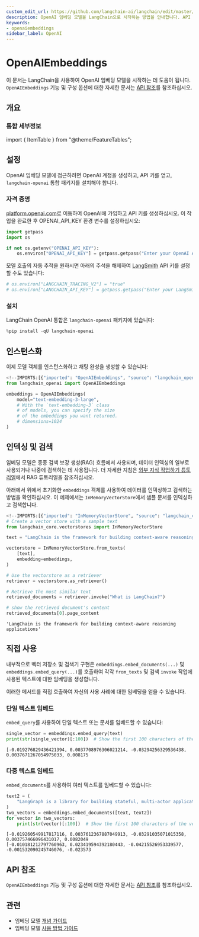 ```yaml
---
custom_edit_url: https://github.com/langchain-ai/langchain/edit/master/docs/docs/integrations/text_embedding/openai.ipynb
description: OpenAI 임베딩 모델을 LangChain으로 시작하는 방법을 안내합니다. API 키 설정 및 통합 패키지 설치 방법을 포함합니다.
keywords:
- openaiembeddings
sidebar_label: OpenAI
---
```


# OpenAIEmbeddings

이 문서는 LangChain을 사용하여 OpenAI 임베딩 모델을 시작하는 데 도움이 됩니다. `OpenAIEmbeddings` 기능 및 구성 옵션에 대한 자세한 문서는 [API 참조](https://api.python.langchain.com/en/latest/embeddings/langchain_openai.embeddings.base.OpenAIEmbeddings.html)를 참조하십시오.

## 개요
### 통합 세부정보

import { ItemTable } from "@theme/FeatureTables";

<ItemTable category="text_embedding" item="OpenAI" />


## 설정

OpenAI 임베딩 모델에 접근하려면 OpenAI 계정을 생성하고, API 키를 얻고, `langchain-openai` 통합 패키지를 설치해야 합니다.

### 자격 증명

[platform.openai.com](https://platform.openai.com)로 이동하여 OpenAI에 가입하고 API 키를 생성하십시오. 이 작업을 완료한 후 OPENAI_API_KEY 환경 변수를 설정하십시오:

```python
import getpass
import os

if not os.getenv("OPENAI_API_KEY"):
    os.environ["OPENAI_API_KEY"] = getpass.getpass("Enter your OpenAI API key: ")
```


모델 호출의 자동 추적을 원하시면 아래의 주석을 해제하여 [LangSmith](https://docs.smith.langchain.com/) API 키를 설정할 수도 있습니다:

```python
# os.environ["LANGCHAIN_TRACING_V2"] = "true"
# os.environ["LANGCHAIN_API_KEY"] = getpass.getpass("Enter your LangSmith API key: ")
```


### 설치

LangChain OpenAI 통합은 `langchain-openai` 패키지에 있습니다:

```python
%pip install -qU langchain-openai
```


## 인스턴스화

이제 모델 객체를 인스턴스화하고 채팅 완성을 생성할 수 있습니다:

```python
<!--IMPORTS:[{"imported": "OpenAIEmbeddings", "source": "langchain_openai", "docs": "https://api.python.langchain.com/en/latest/embeddings/langchain_openai.embeddings.base.OpenAIEmbeddings.html", "title": "OpenAIEmbeddings"}]-->
from langchain_openai import OpenAIEmbeddings

embeddings = OpenAIEmbeddings(
    model="text-embedding-3-large",
    # With the `text-embedding-3` class
    # of models, you can specify the size
    # of the embeddings you want returned.
    # dimensions=1024
)
```


## 인덱싱 및 검색

임베딩 모델은 종종 검색 보강 생성(RAG) 흐름에서 사용되며, 데이터 인덱싱의 일부로 사용되거나 나중에 검색하는 데 사용됩니다. 더 자세한 지침은 [외부 지식 작업하기 튜토리얼](/docs/tutorials/#working-with-external-knowledge)에서 RAG 튜토리얼을 참조하십시오.

아래에서 위에서 초기화한 `embeddings` 객체를 사용하여 데이터를 인덱싱하고 검색하는 방법을 확인하십시오. 이 예제에서는 `InMemoryVectorStore`에서 샘플 문서를 인덱싱하고 검색합니다.

```python
<!--IMPORTS:[{"imported": "InMemoryVectorStore", "source": "langchain_core.vectorstores", "docs": "https://api.python.langchain.com/en/latest/vectorstores/langchain_core.vectorstores.in_memory.InMemoryVectorStore.html", "title": "OpenAIEmbeddings"}]-->
# Create a vector store with a sample text
from langchain_core.vectorstores import InMemoryVectorStore

text = "LangChain is the framework for building context-aware reasoning applications"

vectorstore = InMemoryVectorStore.from_texts(
    [text],
    embedding=embeddings,
)

# Use the vectorstore as a retriever
retriever = vectorstore.as_retriever()

# Retrieve the most similar text
retrieved_documents = retriever.invoke("What is LangChain?")

# show the retrieved document's content
retrieved_documents[0].page_content
```


```output
'LangChain is the framework for building context-aware reasoning applications'
```


## 직접 사용

내부적으로 벡터 저장소 및 검색기 구현은 `embeddings.embed_documents(...)` 및 `embeddings.embed_query(...)`를 호출하여 각각 `from_texts` 및 검색 `invoke` 작업에 사용된 텍스트에 대한 임베딩을 생성합니다.

이러한 메서드를 직접 호출하여 자신의 사용 사례에 대한 임베딩을 얻을 수 있습니다.

### 단일 텍스트 임베드

`embed_query`를 사용하여 단일 텍스트 또는 문서를 임베드할 수 있습니다:

```python
single_vector = embeddings.embed_query(text)
print(str(single_vector)[:100])  # Show the first 100 characters of the vector
```

```output
[-0.019276829436421394, 0.0037708976306021214, -0.03294256329536438, 0.0037671267054975033, 0.008175
```

### 다중 텍스트 임베드

`embed_documents`를 사용하여 여러 텍스트를 임베드할 수 있습니다:

```python
text2 = (
    "LangGraph is a library for building stateful, multi-actor applications with LLMs"
)
two_vectors = embeddings.embed_documents([text, text2])
for vector in two_vectors:
    print(str(vector)[:100])  # Show the first 100 characters of the vector
```

```output
[-0.019260549917817116, 0.0037612367887049913, -0.03291035071015358, 0.003757466096431017, 0.0082049
[-0.010181212797760963, 0.023419594392180443, -0.04215526953339577, -0.001532090245746076, -0.023573
```

## API 참조

`OpenAIEmbeddings` 기능 및 구성 옵션에 대한 자세한 문서는 [API 참조](https://api.python.langchain.com/en/latest/embeddings/langchain_openai.embeddings.base.OpenAIEmbeddings.html)를 참조하십시오.

## 관련

- 임베딩 모델 [개념 가이드](/docs/concepts/#embedding-models)
- 임베딩 모델 [사용 방법 가이드](/docs/how_to/#embedding-models)